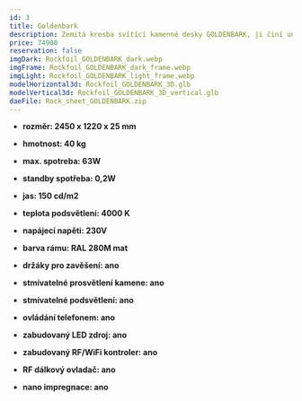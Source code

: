 ```yaml
---
id: 3
title: Goldenbark
description: Zemitá kresba svítící kamenné desky GOLDENBARK, ji činí univerzálním luxusním osvětlením téměř do všech prostor. Speciálně navržené LED prosvětlení, zvýrazňuje zlatavé žilkování kamene.
price: 74900
reservation: false
imgDark: Rockfoil_GOLDENBARK_dark.webp
imgFrame: Rockfoil_GOLDENBARK_dark_frame.webp
imgLight: Rockfoil_GOLDENBARK_light_frame.webp
modelHorizontal3d: Rockfoil_GOLDENBARK_3D.glb
modelVertical3d: Rockfoil_GOLDENBARK_3D_vertical.glb
daeFile: Rock_sheet_GOLDENBARK.zip
---
```

- **rozměr: 2450 x 1220 x 25 mm**
- **hmotnost: 40 kg**
- **max. spotreba: 63W**
- **standby spotřeba: 0,2W**
- **jas: 150 cd/m2**
- **teplota podsvětlení: 4000 K**
- **napájecí napěti: 230V**
- **barva rámu: RAL 280M mat**

- **držáky pro zavěšení: ano**
- **stmívatelné prosvětlení kamene: ano**
- **stmívatelné podsvětlení: ano**
- **ovládání telefonem: ano**
- **zabudovaný LED zdroj: ano**
- **zabudovaný RF/WiFi kontroler: ano**
- **RF dálkový ovladač: ano**
- **nano impregnace: ano**